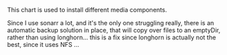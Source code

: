 This chart is used to install different media components.

Since I use sonarr a lot, and it's the only one struggling really, there is an automatic backup solution in place, that will copy over files
to an emptyDir, rather than using longhorn... this is a fix since longhorn is actually not the best, since it uses NFS ...